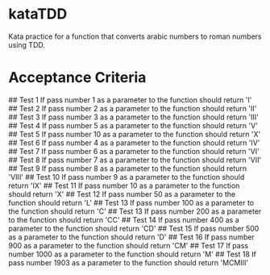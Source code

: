 # kataTDD
Kata practice for a function that converts arabic numbers to roman numbers using TDD.

# Acceptance Criteria

## Test 1
If pass number 1 as a parameter to the function should return 'I'
## Test 2
If pass number 2 as a parameter to the function should return 'II'
## Test 3
If pass number 3 as a parameter to the function should return 'III'
## Test 4
If pass number 5 as a parameter to the function should return 'V'
## Test 5
If pass number 10 as a parameter to the function should return 'X'
## Test 6
If pass number 4 as a parameter to the function should return 'IV'
## Test 7
If pass number 6 as a parameter to the function should return 'VI'
## Test 8
If pass number 7 as a parameter to the function should return 'VII'
## Test 9
If pass number 8 as a parameter to the function should return 'VIII'
## Test 10
If pass number 9 as a parameter to the function should return 'IX'
## Test 11
If pass number 10 as a parameter to the function should return 'X'
## Test 12
If pass number 50 as a parameter to the function should return 'L'
## Test 13
If pass number 100 as a parameter to the function should return 'C'
## Test 13
If pass number 200 as a parameter to the function should return 'CC'
## Test 14
If pass number 400 as a parameter to the function should return 'CD'
## Test 15
If pass number 500 as a parameter to the function should return 'D'
## Test 16
If pass number 900 as a parameter to the function should return 'CM'
## Test 17
If pass number 1000 as a parameter to the function should return 'M'
## Test 18
If pass number 1903 as a parameter to the function should return 'MCMIII'